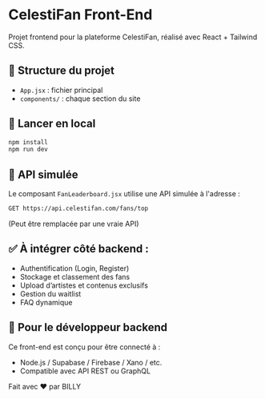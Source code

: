 # CelestiFan Front-End

Projet frontend pour la plateforme CelestiFan, réalisé avec React + Tailwind CSS.

## 📁 Structure du projet
- `App.jsx` : fichier principal
- `components/` : chaque section du site

## 🚀 Lancer en local
```bash
npm install
npm run dev
```

## 🔌 API simulée
Le composant `FanLeaderboard.jsx` utilise une API simulée à l'adresse :
```bash
GET https://api.celestifan.com/fans/top
```
(Peut être remplacée par une vraie API)

## ✅ À intégrer côté backend :
- Authentification (Login, Register)
- Stockage et classement des fans
- Upload d’artistes et contenus exclusifs
- Gestion du waitlist
- FAQ dynamique

## 🧠 Pour le développeur backend
Ce front-end est conçu pour être connecté à :
- Node.js / Supabase / Firebase / Xano / etc.
- Compatible avec API REST ou GraphQL

Fait avec ❤️ par BILLY